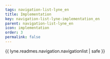 ```yaml
---
tags: navigation-list-lyne_en
title: Implementation
key: navigation-list-lyne-implementation_en
parent: navigation-list-lyne_en
icon: implementation
order: 3
permalink: false  
---
```

{{ lyne.readmes.navigation.navigationlist | safe }}



